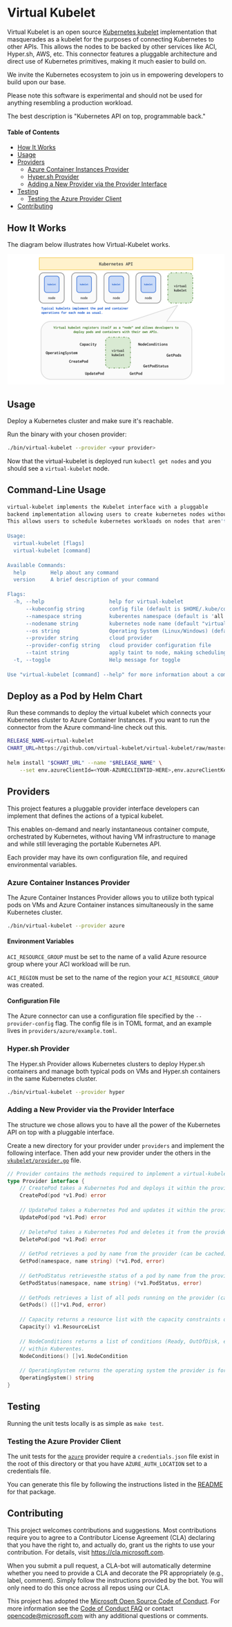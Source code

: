 # Virtual Kubelet

Virtual Kubelet is an open source [Kubernetes kubelet](https://kubernetes.io/docs/reference/generated/kubelet/) implementation that masquerades as a kubelet for the purposes of connecting Kubernetes to other APIs. This allows the nodes to be backed by other services like ACI, Hyper.sh, AWS, etc.  This connector features a pluggable architecture and direct use of Kubernetes primitives, making it much easier to build on.

We invite the Kubernetes ecosystem to join us in empowering developers to build
upon our base.

Please note this software is experimental and should not be used for anything
resembling a production workload.

The best description is "Kubernetes API on top, programmable back."

#### Table of Contents

* [How It Works](#how-it-works)
* [Usage](#usage)
* [Providers](#providers)
    + [Azure Container Instances Provider](#azure-container-instances-provider)
    + [Hyper.sh Provider](#hypersh-provider)
    + [Adding a New Provider via the Provider Interface](#adding-a-new-provider-via-the-provider-interface)
* [Testing](#testing)
    + [Testing the Azure Provider Client](#testing-the-azure-provider-client)
* [Contributing](#contributing)

## How It Works

The diagram below illustrates how Virtual-Kubelet works.

![diagram](diagram.svg)

## Usage

Deploy a Kubernetes cluster and make sure it's reachable.

Run the binary with your chosen provider:

```bash
./bin/virtual-kubelet --provider <your provider>
```

Now that the virtual-kubelet is deployed run `kubectl get nodes` and you should see
a `virtual-kubelet` node.

## Command-Line Usage

```bash
virtual-kubelet implements the Kubelet interface with a pluggable
backend implementation allowing users to create kubernetes nodes without running the kubelet.
This allows users to schedule kubernetes workloads on nodes that aren't running Kubernetes.

Usage:
  virtual-kubelet [flags]
  virtual-kubelet [command]

Available Commands:
  help        Help about any command
  version     A brief description of your command

Flags:
  -h, --help                     help for virtual-kubelet
      --kubeconfig string        config file (default is $HOME/.kube/config)
      --namespace string         kuberentes namespace (default is 'all')
      --nodename string          kubernetes node name (default "virtual-kubelet")
      --os string                Operating System (Linux/Windows) (default "Linux")
      --provider string          cloud provider
      --provider-config string   cloud provider configuration file
      --taint string             apply taint to node, making scheduling explicit
  -t, --toggle                   Help message for toggle

Use "virtual-kubelet [command] --help" for more information about a command.
```

## Deploy as a Pod by Helm Chart

Run these commands to deploy the virtual kubelet which connects your Kubernetes cluster to Azure Container Instances.
If you want to run the connector from the Azure command-line check out this. 

```bash
RELEASE_NAME=virtual-kubelet
CHART_URL=https://github.com/virtual-kubelet/virtual-kubelet/raw/master/charts/virtual-kubelet-0.1.0.tgz

helm install "$CHART_URL" --name "$RELEASE_NAME" \
    --set env.azureClientId=<YOUR-AZURECLIENTID-HERE>,env.azureClientKey=<YOUR-AZURECLIENTKEY-HERE>,env.azureTenantId=<YOUR-AZURETENANTID-HERE>,env.azureSubscriptionId=<YOUR-AZURESUBSCRIPTIONID-HERE>,env.aciResourceGroup=<YOUR-ACIRESOURCEGROUP-HERE>,env.nodeName=<YOUR-NODE-NAME>, env.nodeOsType=<Linux|Windows>,env.nodeTaint=<YOUR-NODE-TAINT>
```

## Providers

This project features a pluggable provider interface developers can implement
that defines the actions of a typical kubelet.

This enables on-demand and nearly instantaneous container compute, orchestrated
by Kubernetes, without having VM infrastructure to manage and while still
leveraging the portable Kubernetes API.

Each provider may have its own configuration file, and required environmental variables.

### Azure Container Instances Provider

The Azure Container Instances Provider allows you to utilize both
typical pods on VMs and Azure Container instances simultaneously in the
same Kubernetes cluster.

```bash
./bin/virtual-kubelet --provider azure
```

#### Environment Variables

`ACI_RESOURCE_GROUP` must be set to the name of a valid Azure resource group where your
ACI workload will be run.

`ACI_REGION` must be set to the name of the region your `ACI_RESOURCE_GROUP` was created.

#### Configuration File

The Azure connector can use a configuration file specified by the `--provider-config` flag.
The config file is in TOML format, and an example lives in `providers/azure/example.toml`.

### Hyper.sh Provider

The Hyper.sh Provider allows Kubernetes clusters to deploy Hyper.sh containers
and manage both typical pods on VMs and Hyper.sh containers in the same
Kubernetes cluster.

```bash
./bin/virtual-kubelet --provider hyper
```

### Adding a New Provider via the Provider Interface

The structure we chose allows you to have all the power of the Kubernetes API
on top with a pluggable interface.

Create a new directory for your provider under `providers` and implement the
following interface. Then add your new provider under the others in the
[`vkubelet/provider.go`](vkubelet/provider.go) file.

```go
// Provider contains the methods required to implement a virtual-kubelet provider.
type Provider interface {
	// CreatePod takes a Kubernetes Pod and deploys it within the provider.
	CreatePod(pod *v1.Pod) error

	// UpdatePod takes a Kubernetes Pod and updates it within the provider.
	UpdatePod(pod *v1.Pod) error

	// DeletePod takes a Kubernetes Pod and deletes it from the provider.
	DeletePod(pod *v1.Pod) error

	// GetPod retrieves a pod by name from the provider (can be cached).
	GetPod(namespace, name string) (*v1.Pod, error)

	// GetPodStatus retrievesthe status of a pod by name from the provider.
	GetPodStatus(namespace, name string) (*v1.PodStatus, error)

	// GetPods retrieves a list of all pods running on the provider (can be cached).
	GetPods() ([]*v1.Pod, error)

	// Capacity returns a resource list with the capacity constraints of the provider.
	Capacity() v1.ResourceList

	// NodeConditions returns a list of conditions (Ready, OutOfDisk, etc), which is polled periodically to update the node status
	// within Kuberentes.
	NodeConditions() []v1.NodeCondition

	// OperatingSystem returns the operating system the provider is for.
	OperatingSystem() string
}
```

## Testing

Running the unit tests locally is as simple as `make test`.

### Testing the Azure Provider Client

The unit tests for the [`azure`](providers/azure/) provider require a `credentials.json`
file exist in the root of this directory or that you have `AZURE_AUTH_LOCATION`
set to a credentials file.

You can generate this file by following the instructions listed in the
[README](providers/azure/client/README.md) for that package.


## Contributing

This project welcomes contributions and suggestions.  Most contributions require you to agree to a
Contributor License Agreement (CLA) declaring that you have the right to, and actually do, grant us
the rights to use your contribution. For details, visit https://cla.microsoft.com.

When you submit a pull request, a CLA-bot will automatically determine whether you need to provide
a CLA and decorate the PR appropriately (e.g., label, comment). Simply follow the instructions
provided by the bot. You will only need to do this once across all repos using our CLA.

This project has adopted the [Microsoft Open Source Code of Conduct](https://opensource.microsoft.com/codeofconduct/).
For more information see the [Code of Conduct FAQ](https://opensource.microsoft.com/codeofconduct/faq/) or
contact [opencode@microsoft.com](mailto:opencode@microsoft.com) with any additional questions or comments.
